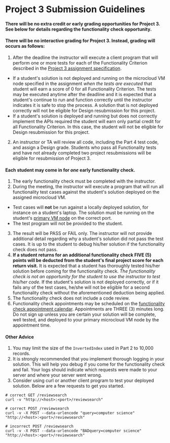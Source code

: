 Project 3 Submission Guidelines
===============================

#### There will be no extra credit or early grading opportunities for Project 3. See below for details regarding the functionality check opportunity.

#### There will be no interactive grading for Project 3. Instead, grading will occurs as follows:
1. After the deadline the instructor will execute a client program that will perform one or more tests for each of the Functionality Criterion described in the [Project 3 assignment specification](https://github.com/CS601-F18/projects/blob/master/project3.md). 
  - If a student's solution is not deployed and running on the microcloud VM node specified in the assignment _when the tests are executed_ that student will earn a score of 0 for all Functionality Criterion. The tests may be executed anytime after the deadline and it is expected that a student's continue to run and function correctly until the instructor indicates it is safe to stop the process. A solution that is not deployed correctly will not be eligible for Design resubmission for this project.
  - If a student's solution is deployed and running but does not correctly implement the APIs required the student will earn only partial credit for all Functionality Criterion.  In this case, the student will not be eligible for Design resubmission for this project.
2. An instructor or TA will review all code, including the Part 4 test code, and assign a Design grade. Students who pass all Functionality tests and have not already completed two project resubmissions will be eligible for resubmission of Project 3.


#### Each student may come in for *one* early functionality check.
1. The early functionality check must be completed with the instructor.
2. During the meeting, the instructor will execute a program that will run all functionality test cases against the student's solution deployed on the assigned microcloud VM. 
  - Test cases will **not** be run against a locally deployed solution, for instance on a student's laptop. The solution must be running on the student's [primary VM node](https://github.com/CS601-F18/notes/blob/master/admin/mcassignments.md) on the correct port.
  - The test program will not be provided to the student.
3. The result will be PASS or FAIL only. The instructor will not provide additional detail regarding why a student's solution did not pass the test cases. It is up to the student to debug his/her solution if the functionality check does not pass. 
4. **If a student returns for an additional functionality check FIVE (5) points will be deducted from the student's final project score for each return visit.** It is expected that a student has thoroughly tested his/her solution before coming for the functionality check. *The functionality check is not an opportunity for the student to use the instructor to test his/her code.* If the student's solution is not deployed correctly, or if it fails any of the test cases, he/she will not be eligible for a second functionality check without the aforementioned deduction being applied.
5. The functionality check does not include a code review. 
6. Functionality check appointments may be scheduled on the [functionality check appointment calendar](https://calendar.google.com/calendar/selfsched?sstoken=UUFES3ZubHpYZXF3fGRlZmF1bHR8YTBiYWJjZjM3MTdjY2Q5ZjZhOTQ3ZDVlZDI1MmJhNjg). Appointments are THREE (3) minutes long. Do not sign up unless you are certain your solution will be complete, well tested, and deployed to your primary microcloud VM node by the appointment time.

#### Other Advice 
1. You may limit the size of the `InvertedIndex` used in Part 2 to 10,000 records.
2. It is strongly recommended that you implement thorough logging in your solution. This will help you debug if you come for the functionality check and fail. Your logs should indicate which requests were made to your server and where your server went wrong.
3. Consider using curl or another client program to test your deployed solution. Below are a few requests to get you started.

```
# correct GET /reviewsearch
curl -v "http://<host>:<port>/reviewsearch"

# correct POST /reviewsearch
curl -v -X POST --data-urlencode "query=computer science" "http://<host>:<port>/reviewsearch"

# incorrect POST /reviewsearch
curl -v -X POST --data-urlencode "BADquery=computer science" "http://<host>:<port>/reviewsearch"
```

